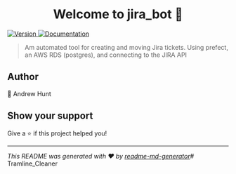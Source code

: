 <h1 align="center">Welcome to jira_bot 👋</h1>
<p>
  <a href="https://www.npmjs.com/package/reaper" target="_blank">
    <img alt="Version" src="https://img.shields.io/npm/v/reaper.svg">
  </a>
  <a href="docs" target="_blank">
    <img alt="Documentation" src="https://img.shields.io/badge/documentation-yes-brightgreen.svg" />
  </a>
</p>

> Am automated tool for creating and moving Jira tickets. Using prefect, an AWS RDS (postgres), and connecting to the JIRA API



## Author

👤 Andrew Hunt


## Show your support

Give a ⭐️ if this project helped you!

***
_This README was generated with ❤️ by [readme-md-generator](https://github.com/kefranabg/readme-md-generator)_# Tramline_Cleaner
